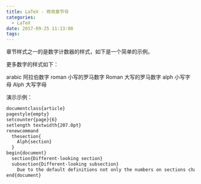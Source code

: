 ```yaml
---
title: LaTeX - 修改章节号
categories:
  - LaTeX
date: 2017-09-25 11:13:08
tags:
---
```


章节样式之一的是数字计数器的样式，如下是一个简单的示例。
<!-- more -->
更多数字的样式如下：

 arabic 阿拉伯数字
 roman 小写的罗马数字
 Roman 大写的罗马数字
 alph 小写字母
 Alph 大写字母
 
 演示示例： 
 
 
``` latex
documentclass{article} 
pagestyle{empty} 
setcounter{page}{6} 
setlength textwidth{207.0pt} 
renewcommand
  thesection{
    Alph{section}
  } 
begin{document} 
  section{Different-looking section} 
  subsection{Different-looking subsection} 
    Due to the default definitions not only the numbers on sections change, but lower-level sectioning commands also show this representation of the section number. 
end{document}
```
